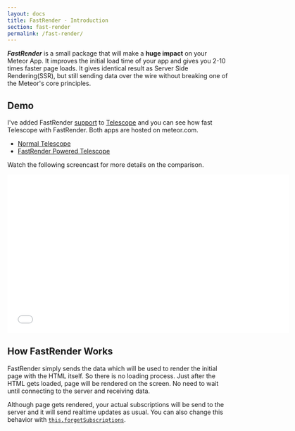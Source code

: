 ```yaml
---
layout: docs
title: FastRender - Introduction
section: fast-render
permalink: /fast-render/
---
```


_**FastRender**_ is a small package that will make a **huge impact** on your Meteor App. It improves the initial load time of your app and gives you 2-10 times faster page loads. It gives identical result as Server Side Rendering(SSR), but still sending data over the wire without breaking one of the Meteor's core principles.

## Demo

I've added FastRender [support](https://github.com/arunoda/fast-render-telescope/blob/master/server/fastRender.js) to [Telescope](http://telesc.pe/) and you can see how fast Telescope with FastRender. Both apps are hosted on meteor.com.

* [Normal Telescope](http://oridinary-telescope.meteor.com/)
* [FastRender Powered Telescope](http://fast-render-telescope.meteor.com/)

Watch the following screencast for more details on the comparison.

<iframe width="640" height="360" src="//www.youtube.com/embed/aPf0LMQHIqk" frameborder="0" allowfullscreen="1">
</iframe>

## How FastRender Works

FastRender simply sends the data which will be used to render the initial page with the HTML itself. So there is no loading process. Just after the HTML gets loaded, page will be rendered on the screen. No need to wait until connecting to the server and receiving data.

Although page gets rendered, your actual subscriptions will be send to the server and it will send realtime updates as usual. You can also change this behavior with [`this.forgetSubscriptions`](/fast-render/api/#thisforgetsubscriptionssubscriptionlist).